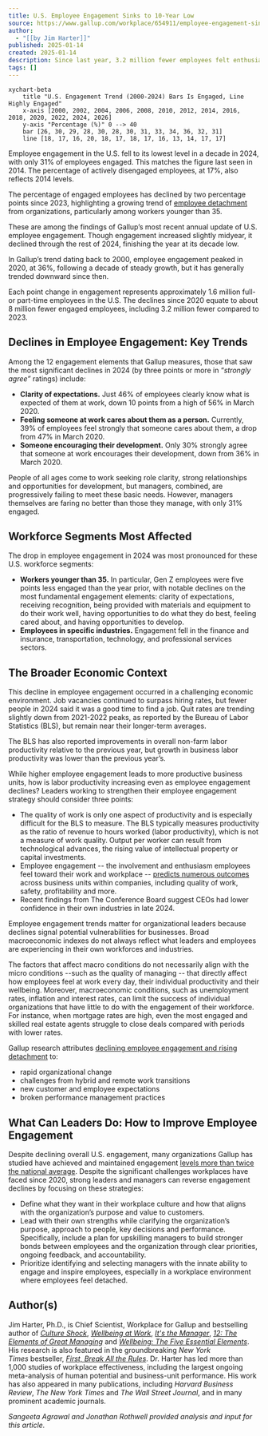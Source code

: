```yaml
---
title: U.S. Employee Engagement Sinks to 10-Year Low
source: https://www.gallup.com/workplace/654911/employee-engagement-sinks-year-low.aspx
author:
  - "[[by Jim Harter]]"
published: 2025-01-14
created: 2025-01-14
description: Since last year, 3.2 million fewer employees felt enthusiastic about and involved in their work, matching a figure not seen in the U.S. since 2014.
tags: []
---
```



```mermaid
xychart-beta
    title "U.S. Engagement Trend (2000-2024) Bars Is Engaged, Line Highly Engaged"
    x-axis [2000, 2002, 2004, 2006, 2008, 2010, 2012, 2014, 2016, 2018, 2020, 2022, 2024, 2026]
    y-axis "Percentage (%)" 0 --> 40
    bar [26, 30, 29, 28, 30, 28, 30, 31, 33, 34, 36, 32, 31]
    line [18, 17, 16, 20, 18, 17, 18, 17, 16, 13, 14, 17, 17]
```



Employee engagement in the U.S. fell to its lowest level in a decade in 2024, with only 31% of employees engaged. This matches the figure last seen in 2014. The percentage of actively disengaged employees, at 17%, also reflects 2014 levels.

The percentage of engaged employees has declined by two percentage points since 2023, highlighting a growing trend of [employee detachment](https://www.gallup.com/workplace/653711/great-detachment-why-employees-feel-stuck.aspx) from organizations, particularly among workers younger than 35.

These are among the findings of Gallup’s most recent annual update of U.S. employee engagement. Though engagement increased slightly midyear, it declined through the rest of 2024, finishing the year at its decade low.

In Gallup’s trend dating back to 2000, employee engagement peaked in 2020, at 36%, following a decade of steady growth, but it has generally trended downward since then.

Each point change in engagement represents approximately 1.6 million full- or part-time employees in the U.S. The declines since 2020 equate to about 8 million fewer engaged employees, including 3.2 million fewer compared to 2023.

## **Declines in Employee Engagement: Key Trends**

Among the 12 engagement elements that Gallup measures, those that saw the most significant declines in 2024 (by three points or more in “*strongly agree”* ratings) include:

- **Clarity of expectations.** Just 46% of employees clearly know what is expected of them at work, down 10 points from a high of 56% in March 2020.
- **Feeling someone at work cares about them as a person.** Currently, 39% of employees feel strongly that someone cares about them, a drop from 47% in March 2020.
- **Someone encouraging their development.** Only 30% strongly agree that someone at work encourages their development, down from 36% in March 2020.

People of all ages come to work seeking role clarity, strong relationships and opportunities for development, but managers, combined, are progressively failing to meet these basic needs. However, managers themselves are faring no better than those they manage, with only 31% engaged.

## **Workforce Segments Most Affected**

The drop in employee engagement in 2024 was most pronounced for these U.S. workforce segments:

- **Workers younger than 35.** In particular, Gen Z employees were five points less engaged than the year prior, with notable declines on the most fundamental engagement elements: clarity of expectations, receiving recognition, being provided with materials and equipment to do their work well, having opportunities to do what they do best, feeling cared about, and having opportunities to develop.
- **Employees in specific industries.** Engagement fell in the finance and insurance, transportation, technology, and professional services sectors.

## **The Broader Economic Context**

This decline in employee engagement occurred in a challenging economic environment. Job vacancies continued to surpass hiring rates, but fewer people in 2024 said it was a good time to find a job. Quit rates are trending slightly down from 2021-2022 peaks, as reported by the Bureau of Labor Statistics (BLS), but remain near their longer-term averages.

The BLS has also reported improvements in overall non-farm labor productivity relative to the previous year, but growth in business labor productivity was lower than the previous year’s. 

While higher employee engagement leads to more productive business units, how is labor productivity increasing even as employee engagement declines? Leaders working to strengthen their employee engagement strategy should consider three points:

- The quality of work is only one aspect of productivity and is especially difficult for the BLS to measure. The BLS typically measures productivity as the ratio of revenue to hours worked (labor productivity), which is not a measure of work quality. Output per worker can result from technological advances, the rising value of intellectual property or capital investments.
- Employee engagement -- the involvement and enthusiasm employees feel toward their work and workplace -- [predicts numerous outcomes](https://www.gallup.com/workplace/649487/world-largest-ongoing-study-employee-experience.aspx) across business units within companies, including quality of work, safety, profitability and more.
- Recent findings from The Conference Board suggest CEOs had lower confidence in their own industries in late 2024.

Employee engagement trends matter for organizational leaders because declines signal potential vulnerabilities for businesses. Broad macroeconomic indexes do not always reflect what leaders and employees are experiencing in their own workforces and industries.

The factors that affect macro conditions do not necessarily align with the micro conditions --such as the quality of managing -- that directly affect how employees feel at work every day, their individual productivity and their wellbeing. Moreover, macroeconomic conditions, such as unemployment rates, inflation and interest rates, can limit the success of individual organizations that have little to do with the engagement of their workforce. For instance, when mortgage rates are high, even the most engaged and skilled real estate agents struggle to close deals compared with periods with lower rates.

Gallup research attributes [declining employee engagement and rising detachment](https://www.gallup.com/workplace/653711/great-detachment-why-employees-feel-stuck.aspx) to:

- rapid organizational change
- challenges from hybrid and remote work transitions
- new customer and employee expectations
- broken performance management practices

## **What Can Leaders Do: How to Improve Employee Engagement**

Despite declining overall U.S. engagement, many organizations Gallup has studied have achieved and maintained engagement [levels more than twice the national average](https://www.gallup.com/workplace/329768/gallup-exceptional-workplace-awards.aspx). Despite the significant challenges workplaces have faced since 2020, strong leaders and managers can reverse engagement declines by focusing on these strategies:

- Define what they want in their workplace culture and how that aligns with the organization’s purpose and value to customers.
- Lead with their own strengths while clarifying the organization’s purpose, approach to people, key decisions and performance. Specifically, include a plan for upskilling managers to build stronger bonds between employees and the organization through clear priorities, ongoing feedback, and accountability.
- Prioritize identifying and selecting managers with the innate ability to engage and inspire employees, especially in a workplace environment where employees feel detached.

## Author(s)

Jim Harter, Ph.D., is Chief Scientist, Workplace for Gallup and bestselling author of [*Culture Shock*](https://www.gallup.com/workplace/469790/culture-shock.aspx), [*Wellbeing at Work*](https://www.gallup.com/workplace/336935/wellbeing-at-work.aspx), [*It's the Manager*](https://www.gallup.com/itsthemanager/home.aspx), [*12: The Elements of Great Managing*](https://www.gallup.com/press/176450/elements-great-managing.aspx) and [*Wellbeing: The Five Essential Elements*](https://www.wbfinder.com/home.aspx "Wellbeing: The Five Essential Elements"). His research is also featured in the groundbreaking *New York Times* bestseller, [*First, Break All the Rules*](https://www.gallup.com/press/176069/first-break-rules-world-greatest-managers-differently.aspx). Dr. Harter has led more than 1,000 studies of workplace effectiveness, including the largest ongoing meta-analysis of human potential and business-unit performance. His work has also appeared in many publications, including *Harvard Business Review*, *The New York Times* and *The Wall Street Journal*, and in many prominent academic journals.

*Sangeeta Agrawal and Jonathan Rothwell provided analysis and input for this article.*
